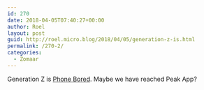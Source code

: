 ```yaml
---
id: 270
date: 2018-04-05T07:40:27+00:00
author: Roel
layout: post
guid: http://roel.micro.blog/2018/04/05/generation-z-is.html
permalink: /270-2/
categories:
  - Zomaar
---
```

Generation Z is [Phone Bored](https://om.co/2018/04/04/phone-bored/). Maybe we have reached Peak App? 